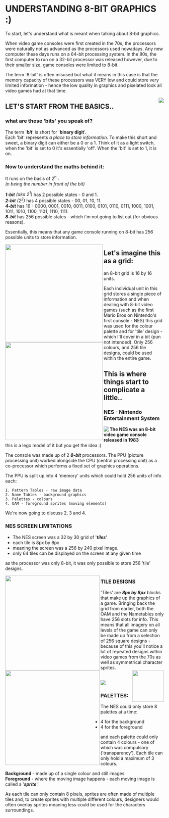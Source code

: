 # UNDERSTANDING 8-BIT GRAPHICS :)

To start, let's understand what is meant when talking about 8-bit graphics.  

When video game consoles were first created in the 70s, the processors were naturally not as advanced as the processors used nowadays. Any new computer these days runs on a 64-bit processing system. In the 80s, the first computer to run on a 32-bit processor was released however, due to their smaller size, game consoles were limited to 8-bit.

The term '8-bit' is often misused but what it means in this case is that the memory capacity of these processors was VERY low and could store very limited information - hence the low quality in graphics and pixelated look all video games had at that time.
<br>


<img align="right" src="mario.gif">

## LET'S START FROM THE BASICS..
### what are these 'bits' you speak of?
The term '***bit***' is short for '**binary digit**'.  
Each 'bit' represents *a place to store information*. To make this short and sweet, a binary digit can either be a 0 or a 1. Think of it as a light switch, when the 'bit' is set to 0 it's essentially 'off'. When the 'bit' is set to 1, it is on.

### Now to understand the maths behind it:  
It runs on the basis of 2<sup>n</sup> :  
*(n being the number in front of the bit)*  

***1-bit*** *(aka 2<sup>1</sup>)* has 2 possible states - 0 and 1.  
***2-bit*** *(2<sup>2</sup>)* has 4 possible states - 00, 01, 10, 11.  
***4-bit*** has 16 - 0000, 0001, 0010, 0011, 0100, 0101, 0110, 0111, 1000, 1001, 1011, 1010, 1100, 1101, 1110, 1111.  
***8-bit*** has 256 possible states - which i'm not going to list out (for obvious reasons).

Essentially, this means that any game console running on 8-bit has 256 possible units to store information.   

    

<img align="left" src="256grid.png" width="310">
<img align="left" src="palettemario.png" width="310">

## Let's imagine this as a grid:
an 8-bit grid is 16 by 16 units.  

Each individual unit in this grid stores a single piece of information and when dealing with 8-bit video games (such as the first Mario Bros on Nintendo's first console - NES) this grid was used for the colour palette and for 'tile' design - which I'll cover in a bit (pun not intended). Only 256 colours, and 256 tile designs, could be used within the entire game.

## This is where things start to complicate a little..

### NES - Nintendo Entertainment System

<img align="left" src="nes.jpeg">

**The NES was an 8-bit video game console released in 1983**  
this is a lego model of it but you get the idea :)

The console was made up of 2 ***8-bit*** processors. The PPU (picture processing unit) worked alongside the CPU (central processing unit) as a co-processor which performs a fixed set of graphics operations.

The PPU is split up into 4 'memory' units which could hold 256 units of info each:

    1. Pattern Tables - raw image data
    2. Name Tables - background graphics
    3. Palettes - colours
    4. OAM - foreground sprites (moving elements)
We're now going to discuss 2, 3 and 4.
<br>


### NES SCREEN LIMITATIONS

- The NES screen was a 32 by 30 grid of '***tiles***'   
- each tile is 8px by 8px  
- meaning the screen was a 256 by 240 pixel image.
- only 64 tiles can be displayed on the screen at any given time 

as the processor was only 8-bit, it was only possible to store 256 'tile' designs. 

<img align= "left" src= "backgroundtileset.png" width="300">
<img align= "left" src= "spritetileset.png" width="300">

<img align="right" src="goomba.png" width="100">

### TILE DESIGNS
'Tiles' are ***8px by 8px*** blocks that make up the graphics of a game. Bringing back the grid from earlier, both the OAM and the Nametables only have 256 slots for info. This means that all imagery on all levels of the game can only be made up from a selection of 256 square designs - because of this you'll notice a lot of repeated designs within video games from the 70s as well as symmetrical character sprites.

<br>
<img src= "mix.png">

### PALETTES:
The NES could only store 8 palettes at a time:
<br>
- 4 for the background
- 4 for the foreground

and each palette could only contain 4 colours - one of which was compulsory ('transparency'). Each tile can only hold a maximum of 3 colours. 

**Background** - made up of a single colour and still images.   
**Foreground** - where the moving image happens - each moving image is called a '***sprite***'.

As each tile can only contain 8 pixels, sprites are often made of multiple tiles and, to create sprites with multiple different colours, designers would often overlay sprites meaning less could be used for the characters surroundings.

